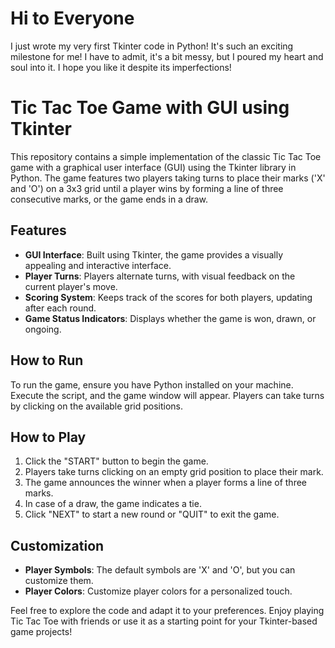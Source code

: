# Hi to Everyone
I just wrote my very first Tkinter code in Python!  It's such an exciting milestone for me! I have to admit, it's a bit messy, but I poured my heart and soul into it. I hope you like it despite its imperfections!

# Tic Tac Toe Game with GUI using Tkinter

This repository contains a simple implementation of the classic Tic Tac Toe game with a graphical user interface (GUI) using the Tkinter library in Python. The game features two players taking turns to place their marks ('X' and 'O') on a 3x3 grid until a player wins by forming a line of three consecutive marks, or the game ends in a draw.

## Features

- **GUI Interface**: Built using Tkinter, the game provides a visually appealing and interactive interface.
- **Player Turns**: Players alternate turns, with visual feedback on the current player's move.
- **Scoring System**: Keeps track of the scores for both players, updating after each round.
- **Game Status Indicators**: Displays whether the game is won, drawn, or ongoing.

## How to Run

To run the game, ensure you have Python installed on your machine. Execute the script, and the game window will appear. Players can take turns by clicking on the available grid positions.

## How to Play

1. Click the "START" button to begin the game.
2. Players take turns clicking on an empty grid position to place their mark.
3. The game announces the winner when a player forms a line of three marks.
4. In case of a draw, the game indicates a tie.
5. Click "NEXT" to start a new round or "QUIT" to exit the game.

## Customization

- **Player Symbols**: The default symbols are 'X' and 'O', but you can customize them.
- **Player Colors**: Customize player colors for a personalized touch.

Feel free to explore the code and adapt it to your preferences. Enjoy playing Tic Tac Toe with friends or use it as a starting point for your Tkinter-based game projects!

